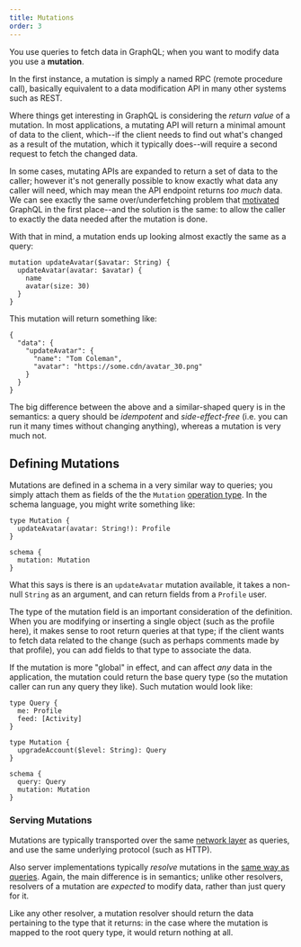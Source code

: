 ```yaml
---
title: Mutations
order: 3
---
```


You use queries to fetch data in GraphQL; when you want to modify data you use a **mutation**.

In the first instance, a mutation is simply a named RPC (remote procedure call), basically equivalent to a data modification API in many other systems such as REST.

Where things get interesting in GraphQL is considering the *return value* of a mutation. In most applications, a mutating API will return a minimal amount of data to the client, which--if the client needs to find out what's changed as a result of the mutation, which it typically does--will require a second request to fetch the changed data.

In some cases, mutating APIs are expanded to return a set of data to the caller; however it's not generally possible to know exactly what data any caller will need, which may mean the API endpoint returns *too much* data. We can see exactly the same over/underfetching problem that [motivated](index.html#motivation) GraphQL in the first place--and the solution is the same: to allow the caller to exactly the data needed after the mutation is done.

With that in mind, a mutation ends up looking almost exactly the same as a query:

```
mutation updateAvatar($avatar: String) {
  updateAvatar(avatar: $avatar) {
    name
    avatar(size: 30)
  }
}
```

This mutation will return something like:

```
{
  "data": {
    "updateAvatar": {
      "name": "Tom Coleman",
      "avatar": "https://some.cdn/avatar_30.png"
    }
  }
}
```

The big difference between the above and a similar-shaped query is in the semantics: a query should be *idempotent* and *side-effect-free* (i.e. you can run it many times without changing anything), whereas a mutation is very much not.

<h2 id="defining-mutations">Defining Mutations</h2>

Mutations are defined in a schema in a very similar way to queries; you simply attach them as fields of the the `Mutation` [operation type](schemas.html#operations). In the schema language, you might write something like:

```
type Mutation {
  updateAvatar(avatar: String!): Profile
}

schema {
  mutation: Mutation
}
```

What this says is there is an `updateAvatar` mutation available, it takes a non-null `String` as an argument, and can return fields from a `Profile` user.

The type of the mutation field is an important consideration of the definition. When you are modifying or inserting a single object (such as the profile here), it makes sense to root return queries at that type; if the client wants to fetch data related to the change (such as perhaps comments made by that profile), you can add fields to that type to associate the data.

If the mutation is more "global" in effect, and can affect *any* data in the application, the mutation could return the base query type (so the mutation caller can run any query they like). Such mutation would look like:

```
type Query {
  me: Profile
  feed: [Activity]
}

type Mutation {
  upgradeAccount($level: String): Query
}

schema {
  query: Query
  mutation: Mutation
}
```

<h3 id="serving-mutations">Serving Mutations</h3>

Mutations are typically transported over the same [network layer](queries.html#network-layer) as queries, and use the same underlying protocol (such as HTTP).

Also server implementations typically *resolve* mutations in the [same way as queries](queries.html#query-resolution). Again, the main difference is in semantics; unlike other resolvers, resolvers of a mutation are *expected* to modify data, rather than just query for it.

Like any other resolver, a mutation resolver should return the data pertaining to the type that it returns: in the case where the mutation is mapped to the root query type, it would return nothing at all.
